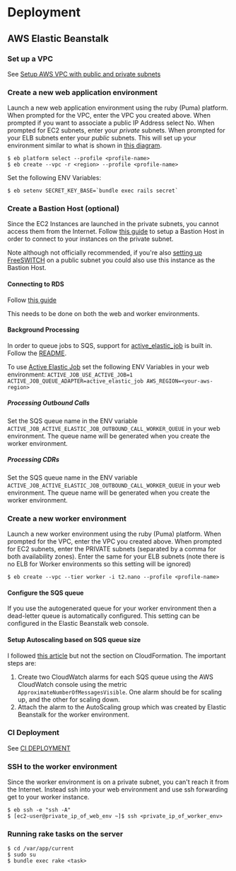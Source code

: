 # Deployment

## AWS Elastic Beanstalk

### Set up a VPC

See [Setup AWS VPC with public and private subnets](https://github.com/dwilkie/twilreapi/blob/master/docs/AWS_VPC_SETUP.md)

### Create a new web application environment

Launch a new web application environment using the ruby (Puma) platform. When prompted for the VPC, enter the VPC you created above. When prompted if you want to associate a public IP Address select No. When prompted for EC2 subnets, enter your *private* subnets. When prompted for your ELB subnets enter your *public* subnets. This will set up your environment similar to what is shown in [this diagram](http://docs.aws.amazon.com/AmazonVPC/latest/UserGuide/VPC_Scenario2.html).

```
$ eb platform select --profile <profile-name>
$ eb create --vpc -r <region> --profile <profile-name>
```

Set the following ENV Variables:

```
$ eb setenv SECRET_KEY_BASE=`bundle exec rails secret`
```

### Create a Bastion Host (optional)

Since the EC2 Instances are launched in the private subnets, you cannot access them from the Internet. Follow [this guide](https://github.com/dwilkie/twilreapi/blob/master/docs/AWS_BASTION_HOST.md) to setup a Bastion Host in order to connect to your instances on the private subnet.

Note although not officially recommended, if you're also [setting up FreeSWITCH](https://github.com/dwilkie/freeswitch-config) on a public subnet you could also use this instance as the Bastion Host.

#### Connecting to RDS

Follow [this guide](https://docs.aws.amazon.com/elasticbeanstalk/latest/dg/AWSHowTo.RDS.html?icmpid=docs_elasticbeanstalk_console)

This needs to be done on both the web and worker environments.

#### Background Processing

In order to queue jobs to SQS, support for [active_elastic_job](https://github.com/tawan/active-elastic-job) is built in. Follow the [README](https://github.com/tawan/active-elastic-job).

To use [Active Elastic Job](https://github.com/tawan/active-elastic-job) set the following ENV Variables in your web environment: `ACTIVE_JOB_USE_ACTIVE_JOB=1 ACTIVE_JOB_QUEUE_ADAPTER=active_elastic_job AWS_REGION=<your-aws-region>`

##### Processing Outbound Calls

Set the SQS queue name in the ENV variable `ACTIVE_JOB_ACTIVE_ELASTIC_JOB_OUTBOUND_CALL_WORKER_QUEUE` in your web environment. The queue name will be generated when you create the worker environment.

##### Processing CDRs

Set the SQS queue name in the ENV variable `ACTIVE_JOB_ACTIVE_ELASTIC_JOB_OUTBOUND_CALL_WORKER_QUEUE` in your web environment. The queue name will be generated when you create the worker environment.

### Create a new worker environment

Launch a new worker environment using the ruby (Puma) platform. When prompted for the VPC, enter the VPC you created above. When prompted for EC2 subnets, enter the PRIVATE subnets (separated by a comma for both availability zones). Enter the same for your ELB subnets (note there is no ELB for Worker environments so this setting will be ignored)

```
$ eb create --vpc --tier worker -i t2.nano --profile <profile-name>
```

#### Configure the SQS queue

If you use the autogenerated queue for your worker environment then a dead-letter queue is automatically configured. This setting can be configured in the Elastic Beanstalk web console.

#### Setup Autoscaling based on SQS queue size

I followed [this article](http://blog.cbeer.info/2016/autoscaling-elasticbeanstalk-workers-sqs-length/) but not the section on CloudFormation. The important steps are:

1. Create two CloudWatch alarms for each SQS queue using the AWS CloudWatch console using the metric `ApproximateNumberOfMessagesVisible`. One alarm should be for scaling up, and the other for scaling down.
2. Attach the alarm to the AutoScaling group which was created by Elastic Beanstalk for the worker environment.

### CI Deployment

See [CI DEPLOYMENT](https://github.com/dwilkie/twilreapi/blob/master/docs/CI_DEPLOYMENT.md)

### SSH to the worker environment

Since the worker environment is on a private subnet, you can't reach it from the Internet. Instead ssh into your web environment and use ssh forwarding get to your worker instance.

```
$ eb ssh -e "ssh -A"
$ [ec2-user@private_ip_of_web_env ~]$ ssh <private_ip_of_worker_env>
```

### Running rake tasks on the server

```
$ cd /var/app/current
$ sudo su
$ bundle exec rake <task>
```

